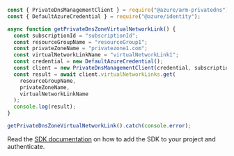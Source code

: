 ```javascript
const { PrivateDnsManagementClient } = require("@azure/arm-privatedns");
const { DefaultAzureCredential } = require("@azure/identity");

async function getPrivateDnsZoneVirtualNetworkLink() {
  const subscriptionId = "subscriptionId";
  const resourceGroupName = "resourceGroup1";
  const privateZoneName = "privatezone1.com";
  const virtualNetworkLinkName = "virtualNetworkLink1";
  const credential = new DefaultAzureCredential();
  const client = new PrivateDnsManagementClient(credential, subscriptionId);
  const result = await client.virtualNetworkLinks.get(
    resourceGroupName,
    privateZoneName,
    virtualNetworkLinkName
  );
  console.log(result);
}

getPrivateDnsZoneVirtualNetworkLink().catch(console.error);
```

Read the [SDK documentation](https://github.com/Azure/azure-sdk-for-js/blob/%40azure%2Farm-privatedns_3.0.1/sdk/privatedns/arm-privatedns/README.md) on how to add the SDK to your project and authenticate.
